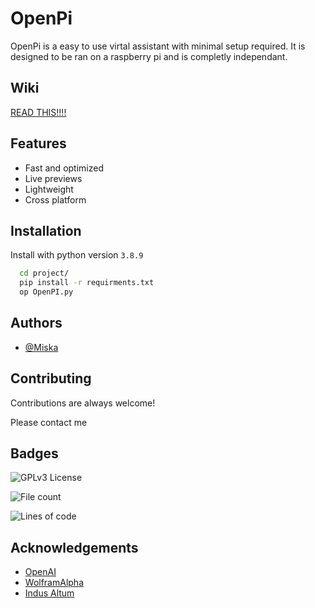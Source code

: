 
# OpenPi

OpenPi is a easy to use virtal assistant with minimal setup required. It is designed to be ran on a raspberry pi and is completly independant.

## Wiki
[READ THIS!!!!](https://github.com/MiskaWasTaken/OpenPI/wiki)

## Features

- Fast and optimized
- Live previews
- Lightweight
- Cross platform


## Installation

Install with python version `3.8.9`
```bash
  cd project/
  pip install -r requirments.txt
  op OpenPI.py
```
    
## Authors

- [@Miska](https://www.github.com/miskawastaken)


## Contributing

Contributions are always welcome!

Please contact me


## Badges




![GPLv3 License](https://img.shields.io/badge/License-GPL%20v3-yellow.svg)

![File count](https://img.shields.io/github/directory-file-count/miskawastaken/OpenPI)

![Lines of code](https://img.shields.io/tokei/lines/github/miskawastaken/OpenPI)




## Acknowledgements

 - [OpenAI](https://github.com/openai)
 - [WolframAlpha](https://github.com/jaraco/wolframalpha)
 - [Indus Altum](https://iais.in/)

